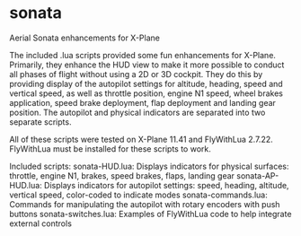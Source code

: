 # sonata
Aerial Sonata enhancements for X-Plane

The included .lua scripts provided some fun enhancements for X-Plane.  Primarily, they enhance the HUD view to make it more possible to conduct all phases of flight without using a 2D or 3D cockpit.  They do this by providing display of the autopilot settings for altitude, heading, speed and vertical speed, as well as throttle position, engine N1 speed, wheel brakes application, speed brake deployment, flap deployment and landing gear position.  The autopilot and physical indicators are separated into two separate scripts.

All of these scripts were tested on X-Plane 11.41 and FlyWithLua 2.7.22.  FlyWithLua must be installed for these scripts to work.

Included scripts:
sonata-HUD.lua: Displays indicators for physical surfaces: throttle, engine N1, brakes, speed brakes, flaps, landing gear
sonata-AP-HUD.lua: Displays indicators for autopilot settings: speed, heading, altitude, vertical speed, color-coded to indicate modes
sonata-commands.lua: Commands for manipulating the autopilot with rotary encoders with push buttons
sonata-switches.lua: Examples of FlyWithLua code to help integrate external controls
